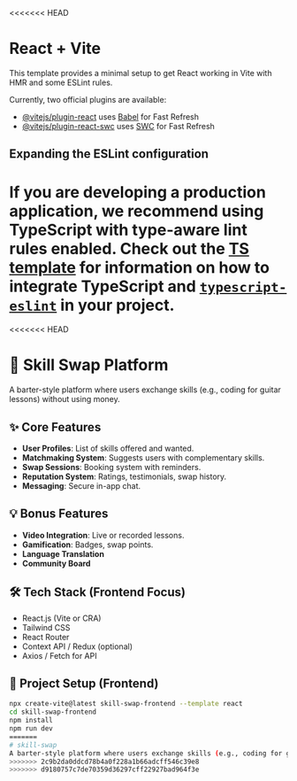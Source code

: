 <<<<<<< HEAD
# React + Vite

This template provides a minimal setup to get React working in Vite with HMR and some ESLint rules.

Currently, two official plugins are available:

- [@vitejs/plugin-react](https://github.com/vitejs/vite-plugin-react/blob/main/packages/plugin-react) uses [Babel](https://babeljs.io/) for Fast Refresh
- [@vitejs/plugin-react-swc](https://github.com/vitejs/vite-plugin-react/blob/main/packages/plugin-react-swc) uses [SWC](https://swc.rs/) for Fast Refresh

## Expanding the ESLint configuration

If you are developing a production application, we recommend using TypeScript with type-aware lint rules enabled. Check out the [TS template](https://github.com/vitejs/vite/tree/main/packages/create-vite/template-react-ts) for information on how to integrate TypeScript and [`typescript-eslint`](https://typescript-eslint.io) in your project.
=======
<<<<<<< HEAD
# 🎯 Skill Swap Platform

A barter-style platform where users exchange skills (e.g., coding for guitar lessons) without using money.

## ✨ Core Features

- **User Profiles**: List of skills offered and wanted.
- **Matchmaking System**: Suggests users with complementary skills.
- **Swap Sessions**: Booking system with reminders.
- **Reputation System**: Ratings, testimonials, swap history.
- **Messaging**: Secure in-app chat.

## 💡 Bonus Features

- **Video Integration**: Live or recorded lessons.
- **Gamification**: Badges, swap points.
- **Language Translation**
- **Community Board**

## 🛠 Tech Stack (Frontend Focus)

- React.js (Vite or CRA)
- Tailwind CSS
- React Router
- Context API / Redux (optional)
- Axios / Fetch for API

## 🚀 Project Setup (Frontend)

```bash
npx create-vite@latest skill-swap-frontend --template react
cd skill-swap-frontend
npm install
npm run dev
=======
# skill-swap
A barter-style platform where users exchange skills (e.g., coding for guitar lessons) without using money.
>>>>>>> 2c9b2da0ddcd78b4a0f228a1b66adcff546c39e8
>>>>>>> d9180757c7de70359d36297cff22927bad964f3e
